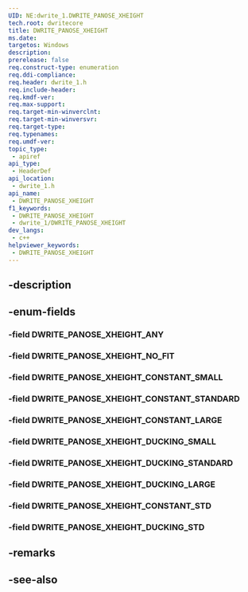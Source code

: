 ```yaml
---
UID: NE:dwrite_1.DWRITE_PANOSE_XHEIGHT
tech.root: dwritecore
title: DWRITE_PANOSE_XHEIGHT
ms.date: 
targetos: Windows
description: 
prerelease: false
req.construct-type: enumeration
req.ddi-compliance: 
req.header: dwrite_1.h
req.include-header: 
req.kmdf-ver: 
req.max-support: 
req.target-min-winverclnt: 
req.target-min-winversvr: 
req.target-type: 
req.typenames: 
req.umdf-ver: 
topic_type:
 - apiref
api_type:
 - HeaderDef
api_location:
 - dwrite_1.h
api_name:
 - DWRITE_PANOSE_XHEIGHT
f1_keywords:
 - DWRITE_PANOSE_XHEIGHT
 - dwrite_1/DWRITE_PANOSE_XHEIGHT
dev_langs:
 - c++
helpviewer_keywords:
 - DWRITE_PANOSE_XHEIGHT
---
```


## -description

## -enum-fields

### -field DWRITE_PANOSE_XHEIGHT_ANY

### -field DWRITE_PANOSE_XHEIGHT_NO_FIT

### -field DWRITE_PANOSE_XHEIGHT_CONSTANT_SMALL

### -field DWRITE_PANOSE_XHEIGHT_CONSTANT_STANDARD

### -field DWRITE_PANOSE_XHEIGHT_CONSTANT_LARGE

### -field DWRITE_PANOSE_XHEIGHT_DUCKING_SMALL

### -field DWRITE_PANOSE_XHEIGHT_DUCKING_STANDARD

### -field DWRITE_PANOSE_XHEIGHT_DUCKING_LARGE

### -field DWRITE_PANOSE_XHEIGHT_CONSTANT_STD

### -field DWRITE_PANOSE_XHEIGHT_DUCKING_STD

## -remarks

## -see-also

